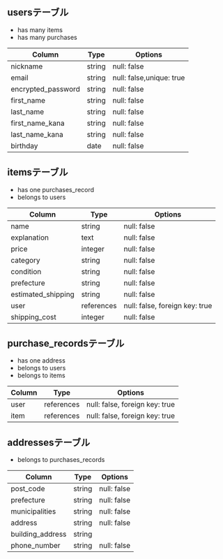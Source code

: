 ## usersテーブル
* has many items
* has many purchases

|Column|Type|Options|
|------|----|-------|
|nickname|string|null: false|
|email|string|null: false,unique: true|
|encrypted_password|string|null: false|
|first_name|string|null: false|
|last_name|string|null: false|
|first_name_kana|string|null: false|
|last_name_kana|string|null: false|
|birthday|date|null: false|

## itemsテーブル
* has one purchases_record
* belongs to users

|Column|Type|Options|
|------|----|-------|
|name|string|null: false|
|explanation|text|null: false|
|price|integer|null: false|
|category|string|null: false|
|condition|string|null: false|
|prefecture|string|null: false|
|estimated_shipping|string|null: false|
|user|references|null: false, foreign key: true|
|shipping_cost|integer|null: false|
<!-- imageはimagemagickで追加 -->

## purchase_recordsテーブル
* has one address
* belongs to users
* belongs to items

|Column|Type|Options|
|------|----|-------|
|user|references|null: false, foreign key: true|
|item|references|null: false, foreign key: true|

## addressesテーブル
* belongs to purchases_records

|Column|Type|Options|
|------|----|-------|
|post_code|string|null: false|
|prefecture|string|null: false|
|municipalities|string|null: false|
|address|string|null: false|
|building_address|string||
|phone_number|string|null: false|